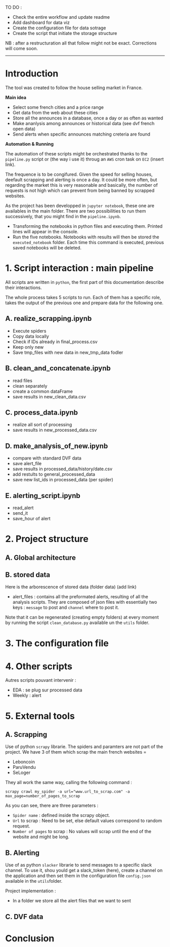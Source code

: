 TO DO : 
- Check the entire workflow and update readme
- Add dashboard for data viz 
- Create the configuration file for data sotrage
- Create the script that initiate the storage structure

NB : after a restructuration all that follow might not be exact. Corrections will come soon.
________________

# Introduction

The tool was created to follow the house selling market in France.

__Main idea__
- Select some french cities and a price range
- Get data from the web about these cities
- Store all the announces in a database, once a day or as often as wanted
- Make ananlysis among announces or historical data (see dvf french open data)
- Send alerts when specific announces matching creteria are found

__Automation & Running__

The automation of these scripts might be orchestrated thanks to the `pipeline.py` script or (the way i use it) throug an `AWS` cron task on `EC2` (insert link). 

The frequence is to be congifured. Given the speed for selling houses, deefault scrapping and alerting is once a day. It could be more often, but regarding the market this is very reasonable and basically, the number of requests is not high which can prevent from being banned by scrapped websites.

As the project has been developped in `jupyter notebook`, these one are availables in the main folder. There are two possibilities to run them successively, that you might find in the  `pipeline.ipynb`.

- Transforming the notebooks in python files and executing them. Printed lines will appear in the console.
- Run the five notebooks. Notebooks with results will then be stored the `executed_notebook` folder. Each time this command is executed, previous saved notebooks will be deleted.


# 1. Script interaction : main pipeline

 All scripts are written in `python`, the first part of this documentation describe their interactions.

The whole process takes 5 scripts to run. Each of them has a specific role, takes the output of the previous one and prepare data for the following one.

## A. realize_scrapping.ipynb

- Execute spiders
- Copy data locally
- Check if IDs already in final_process.csv
- Keep only new
- Save tmp_files with new data in new_tmp_data fodler

## B. clean_and_concatenate.ipynb
- read files
- clean separately
- create a common dataFrame
- save results in new_clean_data.csv
 
## C. process_data.ipynb
- realize all sort of processing
- save results in new_processed_data.csv

## D. make_analysis_of_new.ipynb
- compare with standard DVF data
- save alert_file
- save results in processed_data/history/date.csv
- add restults to general_processed_data
- save new list_ids in processed_data (per spider)
    
## E. alerting_script.ipynb
- read_alert
- send_it
- save_hour of alert
    
# 2. Project structure

## A. Global architecture

## B. stored data

Here is the arborescence of stored data (folder data) (add link)

- alert_files : contains all the preformated alerts, resulting of all the analysis scripts. They are composed of json files with essentially two keys : `message` to post and `channel` where to post it.

Note that it can be regenerated (creating empty folders) at every moment by running the script `clean_database.py` available un the `utils` folder.



# 3. The configuration file


# 4. Other scripts    
Autres scripts pouvant intervenir :
- EDA : se plug sur processed data
- Weekly : alert

# 5. External tools

## A. Scrapping 

Use of python `scrapy` librarie.
The spiders and paramters are not part of the project.
We have 3 of them which scrap the main french websites =
- Leboncoin
- ParuVendu
- SeLoger

They all work the same way, calling the following command :

`scrapy crawl my_spider -a url="www.url_to_scrap.com" -a max_page=number_of_pages_to_scrap`

As you can see, there are three parameters :
- `Spider name` : defined inside the scrapy object.
- `Url` to scrap : Need to be set, else default values correspond to random request.
- `Number of pages` to scrap : No values will scrap until the end of the website and might be long.

## B. Alerting

Use of as python `slacker` librarie to send messages to a specific slack channel.
To use it, shou yould get a slack_token (here), create a channel on the application and then set them in the configuration file `config.json` available in the `utils`folder.



Project implementation : 

- In a folder we store all the alert files that we want to sent

## C. DVF data



# Conclusion